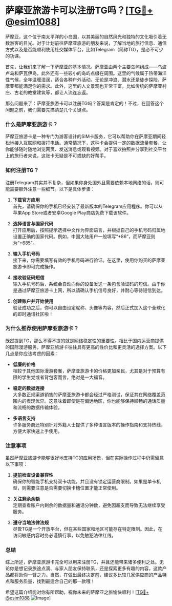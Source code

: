 # 萨摩亚旅游卡可以注册TG吗？[[TG💪+ @esim1088](https://t.me/s/esim1088)]

萨摩亚，这个位于南太平洋的小岛国，以其美丽的自然风光和独特的文化吸引着无数游客的目光。对于计划前往萨摩亚旅游的朋友来说，了解当地的旅行信息、通信方式以及是否能顺利使用社交媒体平台，比如Telegram（简称TG），是必不可少的功课。

首先，让我们来了解一下萨摩亚的基本情况。萨摩亚由两个主要岛屿组成——乌波卢岛和萨瓦伊岛，此外还有一些较小的岛屿点缀在周围。这里的气候属于热带海洋性气候，全年温暖湿润，适合各种户外活动。无论是冲浪、潜水还是徒步探险，萨摩亚都能满足你的需求。此外，这里的人文景观也非常丰富，比如传统的萨摩亚村庄、古老的教堂建筑等，都让人流连忘返。

那么问题来了：萨摩亚旅游卡可以注册TG吗？答案是肯定的！不过，在回答这个问题之前，我们需要先搞清楚几个关键点。

### **什么是萨摩亚旅游卡？**

萨摩亚旅游卡是一种专门为游客设计的SIM卡服务，它可以帮助你在萨摩亚期间轻松地接入互联网和拨打电话。通常情况下，这种卡会提供一定的数据流量套餐，让你能够随时随地浏览网页、发送消息或观看视频。对于喜欢拍照并分享到社交平台上的旅行者来说，这张卡无疑是不可或缺的好帮手。

### **如何注册TG？**

注册Telegram其实并不复杂，但如果你身处国外且需要依赖本地网络的话，则可能需要额外注意一些细节。以下是具体步骤：

1. **下载官方应用**  
   首先，请确保你的手机已经安装了最新版本的Telegram应用程序。你可以从苹果App Store或者安卓Google Play商店免费下载该软件。

2. **选择语言与国家代码**  
   打开应用后，按照提示选择中文作为界面语言，并根据自己的手机号码归属地设置正确的国家代码。例如，中国大陆用户一般填写“+86”，而萨摩亚则为“+685”。

3. **输入手机号码**  
   接下来，你需要填写有效的手机号码进行验证。在这里，使用你购买的萨摩亚旅游卡即可完成操作。

4. **接收验证码短信**  
   输入手机号码后，系统会自动向你的设备发送一条包含验证码的短信。由于你是通过萨摩亚旅游卡上网，所以请确认手机信号良好，并耐心等待短信到达。

5. **创建账户并开始使用**  
   验证成功之后，你可以自由设定昵称、头像等内容，然后正式加入这个全球化的即时通讯社区啦！

### **为什么推荐使用萨摩亚旅游卡？**

既然提到TG，那么不得不提的就是网络稳定性的重要性。相比于国内运营商提供的国际漫游服务，萨摩亚旅游卡往往具有更高的性价比和更灵活的选择方案。以下几点是你应该考虑的因素：

- **低廉的价格**  
  相较于其他国际漫游套餐，萨摩亚旅游卡的价格更加亲民，尤其是对于预算有限的学生党或者背包客而言，绝对是一大福音。
  
- **稳定的数据连接**  
  大多数正规渠道销售的萨摩亚旅游卡都会经过严格测试，保证其在网络覆盖范围内的表现优异。这意味着即使是在偏远地区，你也能够保持顺畅的通话质量和流畅的数据传输体验。

- **多语言支持**  
  许多服务商还特别针对外籍人士提供了多种语言版本的操作指南和支持热线，方便大家快速上手使用。

### **注意事项**

虽然萨摩亚旅游卡能够很好地支持TG的应用场景，但在实际操作过程中仍需留意以下事项：

1. **提前检查设备兼容性**  
   确保你的智能手机支持双卡功能，并且没有锁定运营商限制。如果是单卡机型，则需要注意是否需要切换卡槽位置才能正常使用。

2. **关注剩余余额**  
   定期查看账户内剩余的数据量和通话分钟数，避免因超支而导致无法继续享受服务。

3. **遵守当地法律法规**  
   尽管TG是一个开放平台，但在某些国家和地区可能存在特定限制。因此，在访问敏感内容时务必谨慎行事，以免触犯法律红线。

### **总结**

综上所述，萨摩亚旅游卡完全可以用来注册TG，并且还能带来诸多便利之处。无论你是想记录旅途点滴、与家人朋友保持联系，还是探索更多有趣的内容，这款产品都将助你一臂之力。当然，在做出最终决定前，建议多比较几家供应商的产品特点和服务质量，找到最适合自己的那一款哦！

希望这篇介绍能对你有所帮助，祝你未来的萨摩亚之旅愉快顺利！[[TG💪+ @esim1088](https://t.me/s/esim1088) ![Image](https://i.postimg.cc/4NQfJmqS/Snipaste-2025-05-13-00-14-12.png)]